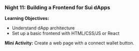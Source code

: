### **Night 11: Building a Frontend for Sui dApps**
**Learning Objectives:**
- Understand dApp architecture
- Set up a basic frontend with HTML/CSS/JS or React

**Mini Activity:** Create a web page with a connect wallet button.